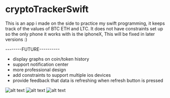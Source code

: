 # cryptoTrackerSwift
This is an app i made on the side to practice my swift programming,
it keeps track of the values of BTC ETH and LTC. 
It does not have constraints set up so the only phone it works with is the iphoneX, This will be fixed in later versions :)

--------FUTURE----------
* display graphs on coin/token history
* support notification center
* more professional design
* add constraints to support multiple ios devices
* provide feedback that data is refreshing when refresh button is pressed




![alt text](https://i.imgur.com/jmP75Wc.png)
![alt text](https://i.imgur.com/ZZ4X104.png)
![alt text](https://i.imgur.com/hEckmac.png)
